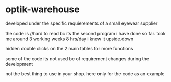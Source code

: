 # optik-warehouse
developed under the specific requierements of a small eyewear supplier

the code is //hard to read bc its the second program i have done so far. 
took me around 3 working weeks 8 hrs/day 
i knew it upside.down

hidden double clicks on the 2 main tables for more functions

some of the code its not used bc of requirement changes during the development

not the best thing to use in your shop. here only for the code as an example  
